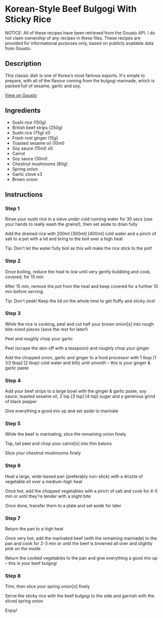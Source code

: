 # Korean-Style Beef Bulgogi With Sticky Rice

NOTICE: All of these recipes have been retrieved from the Gousto API. I do not claim ownership of any recipes in these files. These recipes are provided for informational purposes only, based on publicly available data from Gousto.

## Description

This classic dish is one of Korea's most famous exports. It's simple to prepare, with all of the flavour coming from the bulgogi marinade, which is packed full of sesame, garlic and soy.	

[View on Gousto](https://www.gousto.co.uk/recipes/cookbook/korean-beef-bulgogi-with-sticky-rice)

## Ingredients

- Sushi rice (150g)
- British beef strips (250g)
- Sushi rice (75g) x0
- Fresh root ginger (15g)
- Toasted sesame oil (10ml)
- Soy sauce (15ml) x0
- Carrot
- Soy sauce (30ml)
- Chestnut mushrooms (80g)
- Spring onion
- Garlic clove x3
- Brown onion

## Instructions


### Step 1

Rinse your sushi rice in a sieve under cold running water for 30 secs (use your hands to really wash the grains!), then set aside to drain fully

Add the drained rice with 200ml <span class="text-purple">[300ml]</span> <span class="text-danger">[400ml]</span> cold water and a pinch of salt to a pot with a lid and bring to the boil over a high heat

Tip: Don't let the water fully boil as this will make the rice stick to the pot!


### Step 2

Once boiling, reduce the heat to low until very gently bubbling and cook, covered, for 15 min

After 15 min, remove the pot from the heat and keep covered for a further 10 min before serving

Tip: Don't peek! Keep the lid on the whole time to get fluffy and sticky rice!


### Step 3

While the rice is cooking, peel and cut half your brown onion[s] into rough bite-sized pieces (save the rest for later!)

Peel and roughly chop your garlic

Peel (scrape the skin off with a teaspoon) and roughly chop your ginger

Add the chopped onion, garlic and ginger to a food processor with 1 tbsp <span class="text-purple">[1 1/2 tbsp]</span> <span class="text-danger">[2 tbsp] </span>cold water and blitz until smooth – this is your ginger & garlic paste


### Step 4

Add your beef strips to a large bowl with the ginger & garlic paste, soy sauce, toasted sesame oil, 2 tsp <span class="text-purple">[3 tsp]</span> <span class="text-danger">[4 tsp]</span> sugar and a generous grind of black pepper

Give everything a good mix up and set aside to marinate


### Step 5

While the beef is marinating, slice the remaining onion finely

Top, tail peel and chop your carrot[s] into thin batons

Slice your chestnut mushrooms finely


### Step 6

Heat a large, wide-based pan (preferably non-stick) with a drizzle of vegetable oil over a medium-high heat

Once hot, add the chopped vegetables with a pinch of salt and cook for 4-5 min or until they're tender with a slight bite

Once done, transfer them to a plate and set aside for later


### Step 7

Return the pan to a high heat

Once very hot, add the marinated beef (with the remaining marinade) to the pan and cook for 2-3 min or until the beef is browned all over and slightly pink on the inside

Return the cooked vegetables to the pan and give everything a good mix up – this is your beef bulgogi

### Step 8

Trim, then slice your spring onion[s] finely

Serve the sticky rice with the beef bulgogi to the side and garnish with the sliced spring onion

Enjoy!

